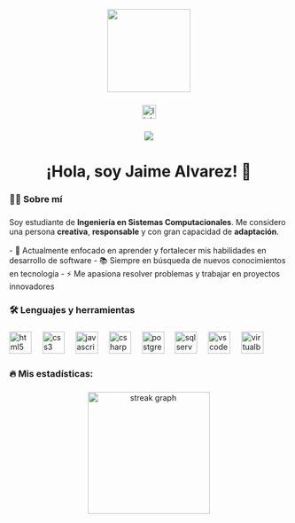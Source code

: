 <div align="center">
  <img height="150" src=https://24.media.tumblr.com/7c32f24290302b3630af8622d9ed7cc7/tumblr_mqo1ktkKe61rwgj3ko1_500.gif  />
</div>

###

<div align="center">
  <a href="www.linkedin.com/in/jaimeaac" target="_blank">
    <img src="https://img.shields.io/static/v1?message=LinkedIn&logo=linkedin&label=&color=0077B5&logoColor=white&labelColor=&style=for-the-badge" height="25" alt="linkedin logo"  />
  </a>
</div>

###

<div align="center">
  <img src="https://visitor-badge.laobi.icu/badge?page_id=jaimealvarez.jaimealvarez&"  />
</div>

###

<h1 align="center">¡Hola, soy Jaime Alvarez! 👋</h1>

###

<h3 align="left">👩‍💻 Sobre mí</h3>

###

<p align="left">
Soy estudiante de <b>Ingeniería en Sistemas Computacionales</b>.  
Me considero una persona <b>creativa</b>, <b>responsable</b> y con gran capacidad de <b>adaptación</b>.  
<br><br>
- 🔭 Actualmente enfocado en aprender y fortalecer mis habilidades en desarrollo de software  
- 📚 Siempre en búsqueda de nuevos conocimientos en tecnología  
- ⚡ Me apasiona resolver problemas y trabajar en proyectos innovadores  
</p>

###

<h3 align="left">🛠 Lenguajes y herramientas</h3>

###

<div align="left">
  <img src="https://cdn.jsdelivr.net/gh/devicons/devicon/icons/html5/html5-original.svg" height="40" alt="html5 logo"  />
  <img width="12" />
  <img src="https://cdn.jsdelivr.net/gh/devicons/devicon/icons/css3/css3-original.svg" height="40" alt="css3 logo"  />
  <img width="12" />
  <img src="https://cdn.jsdelivr.net/gh/devicons/devicon/icons/javascript/javascript-original.svg" height="40" alt="javascript logo"  />
  <img width="12" />
  <img src="https://cdn.jsdelivr.net/gh/devicons/devicon/icons/csharp/csharp-original.svg" height="40" alt="csharp logo"  />
  <img width="12" />
  <img src="https://cdn.jsdelivr.net/gh/devicons/devicon/icons/postgresql/postgresql-original.svg" height="40" alt="postgresql logo"  />
  <img width="12" />
  <img src="https://cdn.jsdelivr.net/gh/devicons/devicon/icons/microsoftsqlserver/microsoftsqlserver-plain.svg" height="40" alt="sqlserver logo"  />
  <img width="12" />
  <img src="https://cdn.jsdelivr.net/gh/devicons/devicon/icons/vscode/vscode-original.svg" height="40" alt="vscode logo"  />
  <img width="12" />
  <img src="https://cdn.jsdelivr.net/gh/devicons/devicon/icons/debian/debian-original.svg" height="40" alt="virtualbox logo"  />
</div>

###

<h3 align="left">🔥 Mis estadísticas:</h3>

###

<div align="center">
  <img src="https://streak-stats.demolab.com?user=jaimealvarez&locale=es&mode=daily&theme=dark&hide_border=false&border_radius=5&order=3" height="220" alt="streak graph"  />
</div>
